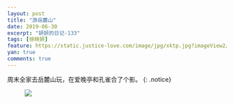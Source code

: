 ```yaml
---
layout: post
title: "游岳麓山"
date: 2019-06-30
excerpt: "妍妍的日记-133"
tags: [徐晓妍]
feature: https://static.justice-love.com/image/jpg/xktp.jpg?imageView2/1/w/1200/h/500
yan: true
comments: true
---
```

周末全家去岳麓山玩，在爱晚亭和孔雀合了个影。
{: .notice}
<figure>
    <img src="{{ site.staticUrl }}/yanyan/image/aiwanting.jpeg?imageMogr2/auto-orient" />
</figure>
